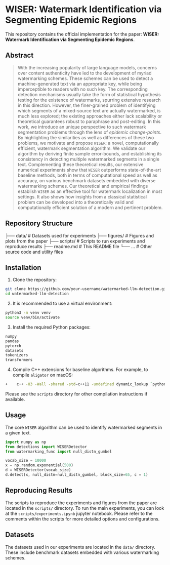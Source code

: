 # WISER: Watermark Identification via Segmenting Epidemic Regions

This repository contains the official implementation for the paper: **WISER: Watermark Identification via Segmenting Epidemic Regions**.

## Abstract

> With the increasing popularity of large language models, concerns over content authenticity have led to the development of myriad watermarking schemes. These schemes can be used to detect a machine-generated text via an appropriate key, while being imperceptible to readers with no such key. The corresponding detection mechanisms usually take the form of statistical hypothesis testing for the existence of watermarks, spurring extensive research in this direction. However, the finer-grained problem of identifying which segments of a mixed-source text are actually watermarked, is much less explored; the existing approaches either lack scalability or theoretical guarantees robust to paraphrase and post-editing. In this work, we introduce an unique perspective to such watermark segmentation problems through the lens of *epidemic change-points*. By highlighting the similarities as well as differences of these two problems, we motivate and propose `WISER`: a novel, computationally efficient, watermark segmentation algorithm. We validate our algorithm by deriving finite sample error-bounds, and establishing its consistency in detecting multiple watermarked segments in a single text. Complementing these theoretical results, our extensive numerical experiments show that `WISER` outperforms state-of-the-art baseline methods, both in terms of computational speed as well as accuracy, on various benchmark datasets embedded with diverse watermarking schemes. Our theoretical and empirical findings establish `WISER` as an effective tool for watermark localization in most settings. It also shows how insights from a classical statistical problem can be developed into a theoretically valid and computationally efficient solution of a modern and pertinent problem.

## Repository Structure

├── data/ # Datasets used for experiments 
├── figures/ # Figures and plots from the paper 
├── scripts/ # Scripts to run experiments and reproduce results 
├── readme.md # This README file 
└── ... # Other source code and utility files

## Installation

1.  Clone the repository:
```bash
git clone https://github.com/your-username/watermarked-llm-detection.git
cd watermarked-llm-detection
```

2.  It is recommended to use a virtual environment:
```bash
python3 -m venv venv
source venv/bin/activate
```
3.  Install the required Python packages:
```bash
numpy
pandas
pytorch
datasets
tokenizers
transformers
```

4.  Compile C++ extensions for baseline algorithms. For example, to compile `aligator` on macOS:

```bash
+    c++ -O3 -Wall -shared -std=c++11 -undefined dynamic_lookup `python3 -m pybind11 --includes` aligator.cpp -o aligator`python3-config --extension-suffix`
```

Please see the `scripts` directory for other compilation instructions if available.

## Usage

The core `WISER` algorithm can be used to identify watermarked segments in a given text.

```python
import numpy as np
from detections import WISERDetector
from watermarking_func import null_distn_gumbel

vocab_size = 10000
x = np.random.exponential(500)
d = WISERDetector(vocab_size)
d.detect(x, null_distn=null_distn_gumbel, block_size=65, c = 1) 
```

## Reproducing Results

The scripts to reproduce the experiments and figures from the paper are located in the `scripts/` directory. To run the main experiments, you can look at the `scripts/experiments.ipynb` jupyter notebook. Please refer to the comments within the scripts for more detailed options and configurations.


## Datasets

The datasets used in our experiments are located in the `data/` directory. These include benchmark datasets embedded with various watermarking schemes.

<!-- If you find our work useful in your research, please add a star to  -->


